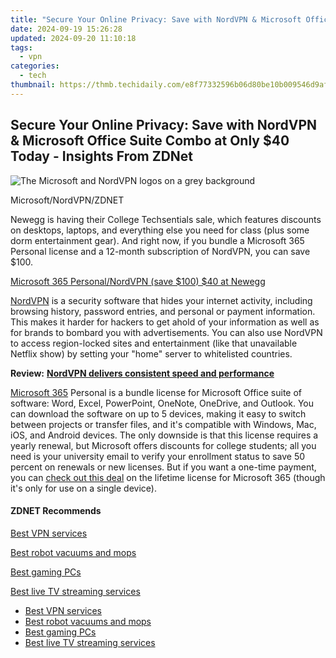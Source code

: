 ```yaml
---
title: "Secure Your Online Privacy: Save with NordVPN & Microsoft Office Suite Combo at Only $40 Today - Insights From ZDNet"
date: 2024-09-19 15:26:28
updated: 2024-09-20 11:10:18
tags:
  - vpn
categories:
  - tech
thumbnail: https://thmb.techidaily.com/e8f77332596b06d80be10b009546d9afcd6b6620d96ed7540da7295451e16db4.jpg
---
```


## Secure Your Online Privacy: Save with NordVPN & Microsoft Office Suite Combo at Only $40 Today - Insights From ZDNet

![The Microsoft and NordVPN logos on a grey background](https://www.zdnet.com/a/img/resize/bbab04d805039ca0b1fb2d364ecd3e0946322723/2023/08/17/fcb1a01d-56d3-4806-b16b-dc235b183174/bundle-hero-image.jpg?auto=webp&width=1280)

Microsoft/NordVPN/ZDNET

Newegg is having their College Techsentials sale, which features discounts on desktops, laptops, and everything else you need for class (plus some dorm entertainment gear). And right now, if you bundle a Microsoft 365 Personal license and a 12-month subscription of NordVPN, you can save $100.

[Microsoft 365 Personal/NordVPN (save $100) $40 at Newegg](https://click.linksynergy.com/deeplink?id=IokOf8qagZo&mid=44583&u1=zd-%5F%5FCOM%5FCLICK%5FID%5F%5F-dtp&murl=https%3A%2F%2Fwww.newegg.com%2FProduct%2FComboDealDetails%3FItemList%3DCombo.4555980)

[NordVPN](https://www.zdnet.com/article/nordvpn-review/) is a security software that hides your internet activity, including browsing history, password entries, and personal or payment information. This makes it harder for hackers to get ahold of your information as well as for brands to bombard you with advertisements. You can also use NordVPN to access region-locked sites and entertainment (like that unavailable Netflix show) by setting your "home" server to whitelisted countries. 

**Review:** [**NordVPN delivers consistent speed and performance**](https://www.zdnet.com/article/nordvpn-review/)

[Microsoft 365](https://www.zdnet.com/article/what-is-microsoft-365-formerly-office-365-everything-you-need-to-know/) Personal is a bundle license for Microsoft Office suite of software: Word, Excel, PowerPoint, OneNote, OneDrive, and Outlook. You can download the software on up to 5 devices, making it easy to switch between projects or transfer files, and it's compatible with Windows, Mac, iOS, and Android devices. The only downside is that this license requires a yearly renewal, but Microsoft offers discounts for college students; all you need is your university email to verify your enrollment status to save 50 percent on renewals or new licenses. But if you want a one-time payment, you can [check out this deal](https://www.zdnet.com/article/get-a-lifetime-license-to-microsoft-office-for-pc-or-mac-for-35-right-now/) on the lifetime license for Microsoft 365 (though it's only for use on a single device).

#### **ZDNET** Recommends

[Best VPN services](https://www.zdnet.com/article/best-vpn/ "Best VPN services")

[Best robot vacuums and mops](https://www.zdnet.com/article/best-robot-vacuum-mop/ "Best robot vacuums and mops")

[Best gaming PCs](https://www.zdnet.com/article/best-gaming-pc/ "Best gaming PCs")

[Best live TV streaming services](https://www.zdnet.com/article/best-live-tv-streaming-service/ "Best live TV streaming services")

* [Best VPN services](https://www.zdnet.com/article/best-vpn/ "Best VPN services")
* [Best robot vacuums and mops](https://www.zdnet.com/article/best-robot-vacuum-mop/ "Best robot vacuums and mops")
* [Best gaming PCs](https://www.zdnet.com/article/best-gaming-pc/ "Best gaming PCs")
* [Best live TV streaming services](https://www.zdnet.com/article/best-live-tv-streaming-service/ "Best live TV streaming services")

<ins class="adsbygoogle"
     style="display:block"
     data-ad-format="autorelaxed"
     data-ad-client="ca-pub-7571918770474297"
     data-ad-slot="1223367746"></ins>



<ins class="adsbygoogle"
     style="display:block"
     data-ad-client="ca-pub-7571918770474297"
     data-ad-slot="8358498916"
     data-ad-format="auto"
     data-full-width-responsive="true"></ins>
